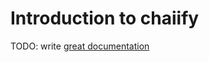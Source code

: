 # Introduction to chaiify

TODO: write [great documentation](http://jacobian.org/writing/what-to-write/)
